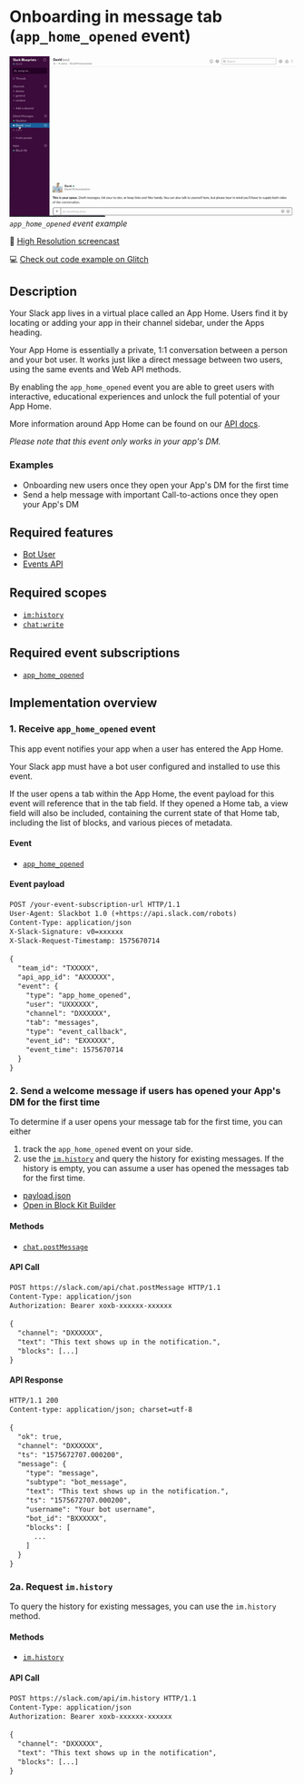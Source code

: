 # Onboarding in message tab (`app_home_opened` event)

![](app-home-opened.gif)  
*`app_home_opened` event example*

🎥 [High Resolution screencast](app-home-opened.mp4)

💻 [Check out code example on Glitch](https://glitch.com/~app-home-opened)

## Description

Your Slack app lives in a virtual place called an App Home. Users find it by locating or adding your app in their channel sidebar, under the Apps heading.

Your App Home is essentially a private, 1:1 conversation between a person and your bot user. It works just like a direct message between two users, using the same events and Web API methods.

By enabling the `app_home_opened` event you are able to greet users with interactive, educational experiences and unlock the full potential of your App Home.

More information around App Home can be found on our [API docs](https://api.slack.com/reference/app-home).

_Please note that this event only works in your app's DM._

### Examples

* Onboarding new users once they open your App's DM for the first time
* Send a help message with important Call-to-actions once they open your App's DM

## Required features

* [Bot User](https://api.slack.com/bot-users)
* [Events API](https://api.slack.com/events-api)

## Required scopes

* [`im:history`](https://api.slack.com/scopes/im:history)
* [`chat:write`](https://api.slack.com/scopes/chat:write)

## Required event subscriptions

* [`app_home_opened`](https://api.slack.com/events/app_home_opened)

## Implementation overview

### 1. Receive `app_home_opened` event

This app event notifies your app when a user has entered the App Home.

Your Slack app must have a bot user configured and installed to use this event.

If the user opens a tab within the App Home, the event payload for this event will reference that in the tab field. If they opened a Home tab, a view field will also be included, containing the current state of that Home tab, including the list of blocks, and various pieces of metadata.

#### Event

* [`app_home_opened`](https://api.slack.com/events/app_home_opened)

#### Event payload

```
POST /your-event-subscription-url HTTP/1.1
User-Agent: Slackbot 1.0 (+https://api.slack.com/robots)
Content-Type: application/json
X-Slack-Signature: v0=xxxxxx
X-Slack-Request-Timestamp: 1575670714

{
  "team_id": "TXXXXX",
  "api_app_id": "AXXXXXX",
  "event": {
    "type": "app_home_opened",
    "user": "UXXXXXX",
    "channel": "DXXXXXX",
    "tab": "messages",
    "type": "event_callback",
    "event_id": "EXXXXXX",
    "event_time": 1575670714
  }
}
```

### 2. Send a welcome message if users has opened your App's DM for the first time

To determine if a user opens your message tab for the first time, you can either
1. track the `app_home_opened` event on your side.
2. use the [`im.history`](https://api.slack.com/methods/im.history) and query the history for existing messages. If the history is empty, you can assume a user has opened the messages tab for the first time.

* [payload.json](payload-welcome.json)
* [Open in Block Kit Builder](https://api.slack.com/tools/block-kit-builder?mode=message&blocks=%5B%7B%22type%22%3A%22section%22%2C%22text%22%3A%7B%22type%22%3A%22mrkdwn%22%2C%22text%22%3A%22Hey%20there%20%F0%9F%91%8B%20I%27m%20TaskBot.%20I%27m%20here%20to%20help%20you%20create%20and%20manage%20tasks%20in%20Slack.%5CnThere%20are%20two%20ways%20to%20quickly%20create%20tasks%3A%22%7D%7D%2C%7B%22type%22%3A%22section%22%2C%22text%22%3A%7B%22type%22%3A%22mrkdwn%22%2C%22text%22%3A%22*1%EF%B8%8F%E2%83%A3%20Use%20the%20%60%2Ftask%60%20command*.%20Type%20%60%2Ftask%60%20followed%20by%20a%20short%20description%20of%20your%20tasks%20and%20I%27ll%20ask%20for%20a%20due%20date%20(if%20applicable).%20Try%20it%20out%20by%20using%20the%20%60%2Ftask%60%20command%20in%20this%20channel.%22%7D%7D%2C%7B%22type%22%3A%22section%22%2C%22text%22%3A%7B%22type%22%3A%22mrkdwn%22%2C%22text%22%3A%22*2%EF%B8%8F%E2%83%A3%20Use%20the%20_Create%20a%20Task_%20action.*%20If%20you%20want%20to%20create%20a%20task%20from%20a%20message%2C%20select%20%60Create%20a%20Task%60%20in%20a%20message%27s%20context%20menu.%20Try%20it%20out%20by%20selecting%20the%20_Create%20a%20Task_%20action%20for%20this%20message%20(shown%20below).%22%7D%7D%2C%7B%22type%22%3A%22image%22%2C%22title%22%3A%7B%22type%22%3A%22plain_text%22%2C%22text%22%3A%22Create%20a%20task%22%2C%22emoji%22%3Atrue%7D%2C%22image_url%22%3A%22https%3A%2F%2Fapi.slack.com%2Fimg%2Fblocks%2Fbkb_template_images%2FonboardingComplex.jpg%22%2C%22alt_text%22%3A%22image1%22%7D%5D)

#### Methods

* [`chat.postMessage`](https://api.slack.com/methods/chat.postMessage)

#### API Call

```
POST https://slack.com/api/chat.postMessage HTTP/1.1
Content-Type: application/json
Authorization: Bearer xoxb-xxxxxx-xxxxxx

{
  "channel": "DXXXXXX",
  "text": "This text shows up in the notification.",
  "blocks": [...]
}
```

#### API Response

```
HTTP/1.1 200 
Content-type: application/json; charset=utf-8

{
  "ok": true,
  "channel": "DXXXXXX",
  "ts": "1575672707.000200",
  "message": {
    "type": "message",
    "subtype": "bot_message",
    "text": "This text shows up in the notification.",
    "ts": "1575672707.000200",
    "username": "Your bot username",
    "bot_id": "BXXXXXX",
    "blocks": [
      ...
    ]
  }
}
```

### 2a. Request `im.history`

To query the history for existing messages, you can use the `im.history` method.

#### Methods

* [`im.history`](https://api.slack.com/methods/im.history)

#### API Call

```
POST https://slack.com/api/im.history HTTP/1.1
Content-Type: application/json
Authorization: Bearer xoxb-xxxxxx-xxxxxx

{
  "channel": "DXXXXXX",
  "text": "This text shows up in the notification",
  "blocks": [...]
}
```


